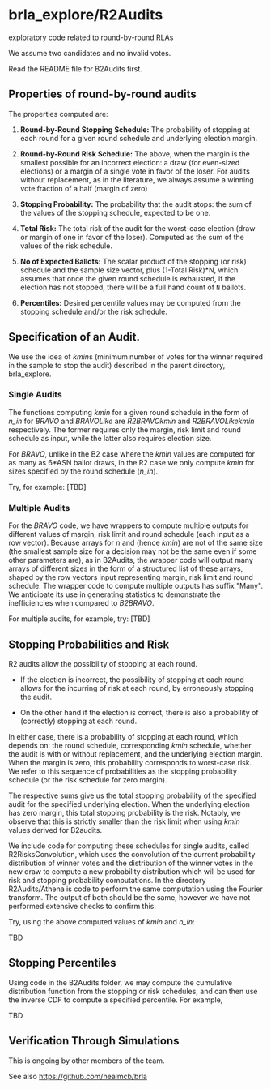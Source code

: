 # brla_explore/R2Audits
exploratory code related to round-by-round RLAs

We assume two candidates and no invalid votes. 

Read the README file for B2Audits first. 

## Properties of round-by-round audits
The properties computed are: 

1. **Round-by-Round Stopping Schedule:** The probability of stopping at each round for a given round schedule and underlying election margin. 

2. **Round-by-Round Risk Schedule:** The above, when the margin is the smallest possible for an incorrect election: a draw (for even-sized elections) or a margin of a single vote in favor of the loser. For audits without replacement, as in the literature, we always assume a winning vote fraction of a half (margin of zero)

3. **Stopping Probability:** The probability that the audit stops: the sum of the values of the stopping schedule, expected to be one. 

4. **Total Risk:** The total risk of the audit for the worst-case election (draw or margin of one in favor of the loser). Computed as the sum of the values of the risk schedule. 

5. **No of Expected Ballots:** The scalar product of the stopping (or risk) schedule and the sample size vector, plus (1-Total Risk)*N, which assumes that once the given round schedule is exhausted, if the election has not stopped, there will be a full hand count of `N` ballots. 

6. **Percentiles:** Desired percentile values may be computed from the stopping schedule and/or the risk schedule. 

## Specification of an Audit. 

We use the idea of *kmin*s (minimum number of votes for the winner required in the sample to stop the audit) described in the parent directory, brla_explore. 

### Single Audits

 The functions computing *kmin* for a given round schedule in the form of *n_in* for *BRAVO* and *BRAVOLike* are *R2BRAVOkmin* and *R2BRAVOLikekmin* respectively. The former requires only the margin, risk limit and round schedule as input, while the latter also requires election size. 
 
 For *BRAVO*, unlike in the B2 case where the *kmin* values are computed for as many as 6*ASN ballot draws, in the R2 case we only compute *kmin* for sizes specified by the round schedule (*n_in*). 
 
  Try, for example: [TBD]

  ### Multiple Audits

  For the *BRAVO* code, we have wrappers to compute multiple outputs for different values of margin, risk limit and round schedule (each input as a row vector). Because arrays for *n* and (hence *kmin*) are not of the same size (the smallest sample size for a decision may not be the same even if some other parameters are), as in B2Audits, the wrapper code will output many arrays of different sizes in the form of a structured list of these arrays, shaped by the row vectors input representing margin, risk limit and round schedule. The wrapper code to compute multiple outputs has suffix "Many".  We anticipate its use in generating statistics to demonstrate the inefficiencies when compared to *B2BRAVO*. 

  For multiple audits, for example, try: [TBD]

## Stopping Probabilities and Risk
R2 audits allow the possibility of stopping at each round. 

* If the election is incorrect, the possibility of stopping at each round allows for the incurring of risk at each round, by erroneously stopping the audit. 

* On the other hand if the election is correct, there is also a probability of (correctly) stopping at each round. 

In either case, there is a probability of stopping at each round, which depends on: the round schedule, corresponding *kmin* schedule, whether the audit is with or without replacement, and the underlying election margin. When the margin is zero, this probability corresponds to worst-case risk. We refer to this sequence of probabilities as the stopping probability schedule (or the risk schedule for zero margin). 

The respective sums give us the total stopping probability of the specified audit for the specified underlying election. When the underlying election has zero margin, this total stopping probability is the risk. Notably, we observe that this is strictly smaller than the risk limit when using *kmin* values derived for B2audits. 

We include code for computing these schedules for single audits, called R2RisksConvolution, which uses the convolution of the current probability distribution of winner votes and the distribution of the winner votes in the new draw to compute a new probability distribution which will be used for risk and stopping probability computations. In the directory R2Audits/Athena is code to perform the same computation using the Fourier transform. The output of both should be the same, however we have not performed extensive checks to confirm this. 

Try, using the above computed values of *kmin* and *n_in*: 

TBD

## Stopping Percentiles

Using code in the B2Audits folder, we may compute the cumulative distribution function from the stopping or risk schedules, and can then use the inverse CDF to compute a specified percentile. For example, 

TBD

## Verification Through Simulations

This is ongoing by other members of the team. 

See also https://github.com/nealmcb/brla
